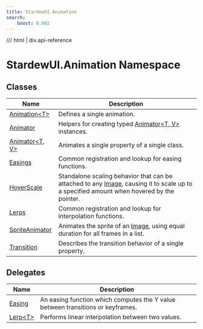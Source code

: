 ```yaml
---
title: StardewUI.Animation
search:
    boost: 0.002
---
```


<link rel="stylesheet" href="/StardewUI/stylesheets/reference.css" />

/// html | div.api-reference

# StardewUI.Animation Namespace

## Classes

| Name | Description |
| --- | --- |
| [Animation&lt;T&gt;](animation-1.md) | Defines a single animation. |
| [Animator](animator.md) | Helpers for creating typed [Animator&lt;T, V&gt;](animator-2.md) instances. |
| [Animator&lt;T, V&gt;](animator-2.md) | Animates a single property of a single class. |
| [Easings](easings.md) | Common registration and lookup for easing functions. |
| [HoverScale](hoverscale.md) | Standalone scaling behavior that can be attached to any [Image](../widgets/image.md), causing it to scale up to a specified amount when hovered by the pointer. |
| [Lerps](lerps.md) | Common registration and lookup for interpolation functions. |
| [SpriteAnimator](spriteanimator.md) | Animates the sprite of an [Image](../widgets/image.md), using equal duration for all frames in a list. |
| [Transition](transition.md) | Describes the transition behavior of a single property. |

## Delegates

| Name | Description |
| --- | --- |
| [Easing](easing.md) | An easing function which computes the Y value between transitions or keyframes. |
| [Lerp&lt;T&gt;](lerp-1.md) | Performs linear interpolation between two values. |

